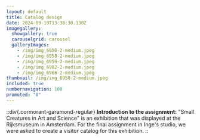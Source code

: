 ```yaml
---
layout: default
title: Catalog design
date: 2024-09-19T13:38:30.130Z
imagegallery:
  showgallery: true
  carouselgrid: carousel
  galleryImages:
    - /img/img_6956-2-medium.jpeg
    - /img/img_6958-2-medium.jpeg
    - /img/img_6959-2-medium.jpeg
    - /img/img_6962-2-medium.jpeg
    - /img/img_6966-2-medium.jpeg
thumbnail: /img/img_6958-2-medium.jpeg
included: true
numbernavigation: 100
promoted: "0"
---
```

::div{.cormorant-garamond-regular}
**Introduction to the assignment:**
"Small Creatures in Art and Science" is an exhibition that was displayed at the Rijksmuseum in Amsterdam. For the final assignment in Inge's studio, we were asked to create a visitor catalog for this exhibition.
::
